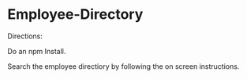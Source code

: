 # Employee-Directory

Directions:

Do an npm Install.

Search the employee directiory by following the on screen instructions.

